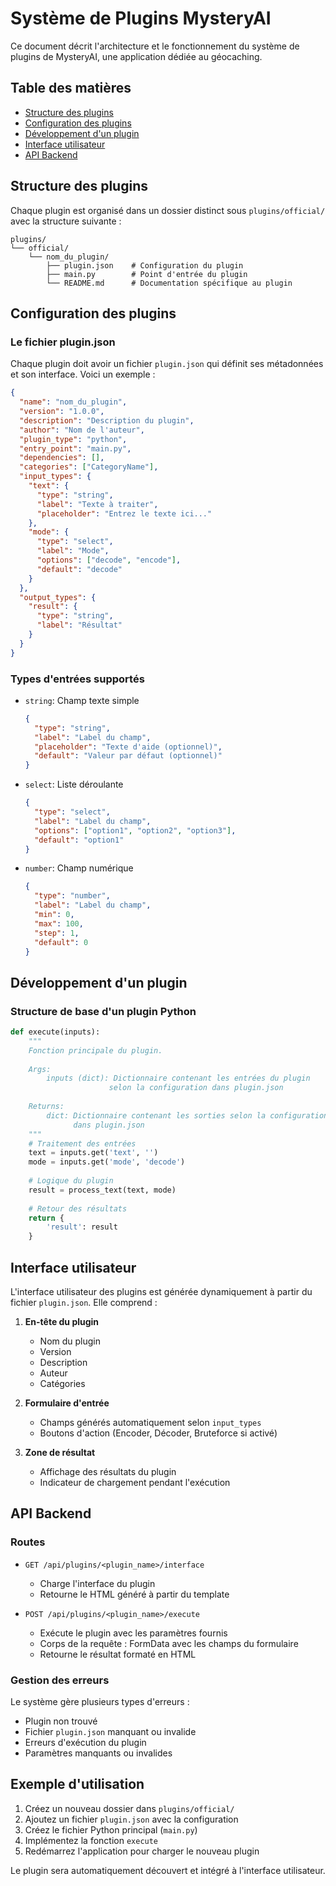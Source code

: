 # Système de Plugins MysteryAI

Ce document décrit l'architecture et le fonctionnement du système de plugins de MysteryAI, une application dédiée au géocaching.

## Table des matières
- [Structure des plugins](#structure-des-plugins)
- [Configuration des plugins](#configuration-des-plugins)
- [Développement d'un plugin](#développement-dun-plugin)
- [Interface utilisateur](#interface-utilisateur)
- [API Backend](#api-backend)

## Structure des plugins

Chaque plugin est organisé dans un dossier distinct sous `plugins/official/` avec la structure suivante :

```
plugins/
└── official/
    └── nom_du_plugin/
        ├── plugin.json    # Configuration du plugin
        ├── main.py        # Point d'entrée du plugin
        └── README.md      # Documentation spécifique au plugin
```

## Configuration des plugins

### Le fichier plugin.json

Chaque plugin doit avoir un fichier `plugin.json` qui définit ses métadonnées et son interface. Voici un exemple :

```json
{
  "name": "nom_du_plugin",
  "version": "1.0.0",
  "description": "Description du plugin",
  "author": "Nom de l'auteur",
  "plugin_type": "python",
  "entry_point": "main.py",
  "dependencies": [],
  "categories": ["CategoryName"],
  "input_types": {
    "text": {
      "type": "string",
      "label": "Texte à traiter",
      "placeholder": "Entrez le texte ici..."
    },
    "mode": {
      "type": "select",
      "label": "Mode",
      "options": ["decode", "encode"],
      "default": "decode"
    }
  },
  "output_types": {
    "result": {
      "type": "string",
      "label": "Résultat"
    }
  }
}
```

### Types d'entrées supportés

- `string`: Champ texte simple
  ```json
  {
    "type": "string",
    "label": "Label du champ",
    "placeholder": "Texte d'aide (optionnel)",
    "default": "Valeur par défaut (optionnel)"
  }
  ```

- `select`: Liste déroulante
  ```json
  {
    "type": "select",
    "label": "Label du champ",
    "options": ["option1", "option2", "option3"],
    "default": "option1"
  }
  ```

- `number`: Champ numérique
  ```json
  {
    "type": "number",
    "label": "Label du champ",
    "min": 0,
    "max": 100,
    "step": 1,
    "default": 0
  }
  ```

## Développement d'un plugin

### Structure de base d'un plugin Python

```python
def execute(inputs):
    """
    Fonction principale du plugin.
    
    Args:
        inputs (dict): Dictionnaire contenant les entrées du plugin
                      selon la configuration dans plugin.json
                      
    Returns:
        dict: Dictionnaire contenant les sorties selon la configuration
              dans plugin.json
    """
    # Traitement des entrées
    text = inputs.get('text', '')
    mode = inputs.get('mode', 'decode')
    
    # Logique du plugin
    result = process_text(text, mode)
    
    # Retour des résultats
    return {
        'result': result
    }
```

## Interface utilisateur

L'interface utilisateur des plugins est générée dynamiquement à partir du fichier `plugin.json`. Elle comprend :

1. **En-tête du plugin**
   - Nom du plugin
   - Version
   - Description
   - Auteur
   - Catégories

2. **Formulaire d'entrée**
   - Champs générés automatiquement selon `input_types`
   - Boutons d'action (Encoder, Décoder, Bruteforce si activé)

3. **Zone de résultat**
   - Affichage des résultats du plugin
   - Indicateur de chargement pendant l'exécution

## API Backend

### Routes

- `GET /api/plugins/<plugin_name>/interface`
  - Charge l'interface du plugin
  - Retourne le HTML généré à partir du template

- `POST /api/plugins/<plugin_name>/execute`
  - Exécute le plugin avec les paramètres fournis
  - Corps de la requête : FormData avec les champs du formulaire
  - Retourne le résultat formaté en HTML

### Gestion des erreurs

Le système gère plusieurs types d'erreurs :
- Plugin non trouvé
- Fichier `plugin.json` manquant ou invalide
- Erreurs d'exécution du plugin
- Paramètres manquants ou invalides

## Exemple d'utilisation

1. Créez un nouveau dossier dans `plugins/official/`
2. Ajoutez un fichier `plugin.json` avec la configuration
3. Créez le fichier Python principal (`main.py`)
4. Implémentez la fonction `execute`
5. Redémarrez l'application pour charger le nouveau plugin

Le plugin sera automatiquement découvert et intégré à l'interface utilisateur.
